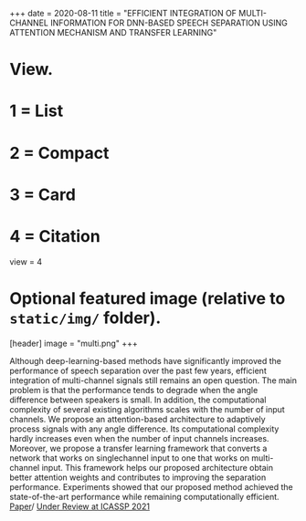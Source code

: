 +++
date = 2020-08-11
title = "EFFICIENT INTEGRATION OF MULTI-CHANNEL INFORMATION FOR DNN-BASED SPEECH SEPARATION USING ATTENTION MECHANISM AND TRANSFER LEARNING"

# View.
#   1 = List
#   2 = Compact
#   3 = Card
#   4 = Citation
view = 4

# Optional featured image (relative to `static/img/` folder).
[header]
image = "multi.png"
+++

  Although deep-learning-based methods have significantly improved
the performance of speech separation over the past few years, efficient integration of multi-channel signals still remains an open question. The main problem is that the performance tends to degrade
when the angle difference between speakers is small. In addition,
the computational complexity of several existing algorithms scales
with the number of input channels. We propose an attention-based
architecture to adaptively process signals with any angle difference.
Its computational complexity hardly increases even when the number of input channels increases. Moreover, we propose a transfer
learning framework that converts a network that works on singlechannel input to one that works on multi-channel input. This framework helps our proposed architecture obtain better attention weights
and contributes to improving the separation performance. Experiments showed that our proposed method achieved the state-of-the-art
performance while remaining computationally efficient.
[Paper](https://arxiv.org/pdf/2005.11612.pdf)/ [Under Review at ICASSP 2021](https://2021.ieeeicassp.org/)